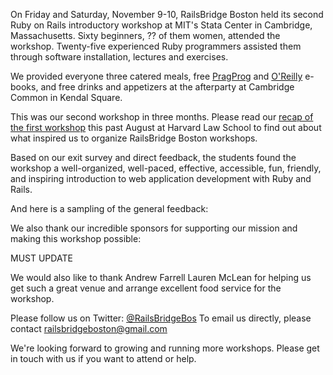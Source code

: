 
On Friday and Saturday, November 9-10, RailsBridge Boston held its
second Ruby on Rails introductory workshop at MIT's Stata Center in
Cambridge, Massachusetts.  Sixty beginners, ?? of them women, attended
the workshop. Twenty-five experienced Ruby programmers assisted them
through software installation, lectures and exercises.

We provided everyone three catered meals, free [PragProg](http://pragprog.com) and 
[O'Reilly](http://oreilly.com) e-books, and free drinks and
appetizers at the afterparty at Cambridge Common in Kendal Square.

This was our second workshop in three months. Please read our 
[recap of the first workshop](/blog/2012_aug_recap)
this past August at Harvard Law School to find out about what inspired us to organize
RailsBridge Boston workshops.

Based on our exit survey and direct
feedback, the students found the workshop a well-organized, well-paced, effective, accessible,
fun, friendly, and inspiring introduction to web application development
with Ruby and Rails.  

And here is a sampling of the general feedback:

We also thank our incredible sponsors for supporting our mission and
making this workshop possible:

MUST UPDATE


We would also like to thank Andrew Farrell Lauren McLean for helping us
get such a great venue and arrange excellent food service for the
workshop. 



Please follow us on Twitter: 
[@RailsBridgeBos](https://twitter.com/RailsBridgeBos)
To email us directly, please contact 
[railsbridgeboston@gmail.com](mailto:railsbridgeboston@gmail.com)

We're looking forward to growing and running more workshops. Please get
in touch with us if you want to attend or help. 



